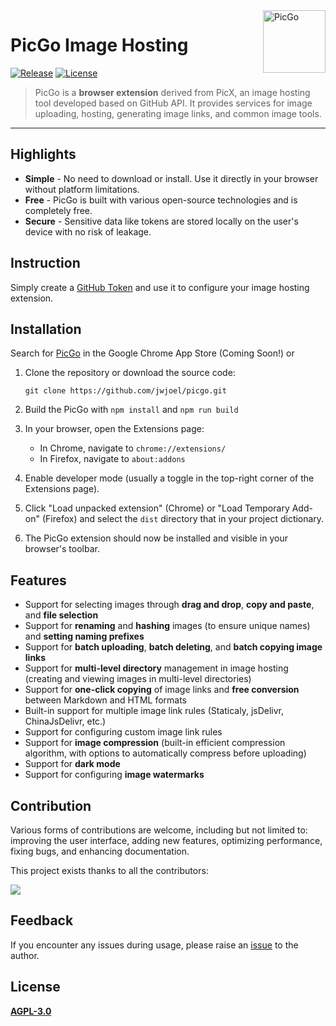 <a href="https://github.com/jwjoel/PicGo" >
<img width="100" align="right" alt="PicGo" src="https://cdn.staticaly.com/gh/jwjoel/images-hosting@main/20230521/logo.4hkvjfbcwn80.png">
</a>

# PicGo Image Hosting

[![Release](https://img.shields.io/github/release/jwjoel/PicGo.svg)](https://github.com/jwjoel/PicGo/releases)
[![License](https://img.shields.io/github/license/jwjoel/PicGo.svg)](https://github.com/jwjoel/PicGo/blob/main/LICENSE.md)

> PicGo is a **browser extension** derived from PicX, an image hosting tool developed based on GitHub API. It provides services for image uploading, hosting, generating image links, and common image tools.

---

## Highlights

- **Simple** - No need to download or install. Use it directly in your browser without platform limitations.
- **Free** - PicGo is built with various open-source technologies and is completely free.
- **Secure** - Sensitive data like tokens are stored locally on the user's device with no risk of leakage.

## Instruction

Simply create a [GitHub Token](https://github.com/settings/tokens/new) and use it to configure your image hosting extension.

## Installation

Search for [PicGo]() in the Google Chrome App Store (Coming Soon!) or

1. Clone the repository or download the source code:

   ```
   git clone https://github.com/jwjoel/picgo.git
   ```

2. Build the PicGo with `npm install` and `npm run build`

3. In your browser, open the Extensions page:

   - In Chrome, navigate to `chrome://extensions/`
   - In Firefox, navigate to `about:addons`

4. Enable developer mode (usually a toggle in the top-right corner of the Extensions page).

5. Click "Load unpacked extension" (Chrome) or "Load Temporary Add-on" (Firefox) and select the `dist` directory that in your project dictionary.

5. The PicGo extension should now be installed and visible in your browser's toolbar.


## Features

- Support for selecting images through **drag and drop**, **copy and paste**, and **file selection**
- Support for **renaming** and **hashing** images (to ensure unique names) and **setting naming prefixes**
- Support for **batch uploading**, **batch deleting**, and **batch copying image links**
- Support for **multi-level directory** management in image hosting (creating and viewing images in multi-level directories)
- Support for **one-click copying** of image links and **free conversion** between Markdown and HTML formats
- Built-in support for multiple image link rules (Staticaly, jsDelivr, ChinaJsDelivr, etc.)
- Support for configuring custom image link rules
- Support for **image compression** (built-in efficient compression algorithm, with options to automatically compress before uploading)
- Support for **dark mode**
- Support for configuring **image watermarks**

## Contribution

Various forms of contributions are welcome, including but not limited to: improving the user interface, adding new features, optimizing performance, fixing bugs, and enhancing documentation.

This project exists thanks to all the contributors:

<a href="https://github.com/jwjoel/PicGo/graphs/contributors">
  <img src="https://contrib.rocks/image?repo=jwjoel/PicGo" />
</a>

## Feedback

If you encounter any issues during usage, please raise an [issue](https://github.com/XPoet/picgo/issues) to the author.

## License

**[AGPL-3.0](https://github.com/XPoet/picgo/blob/master/LICENSE)** 
